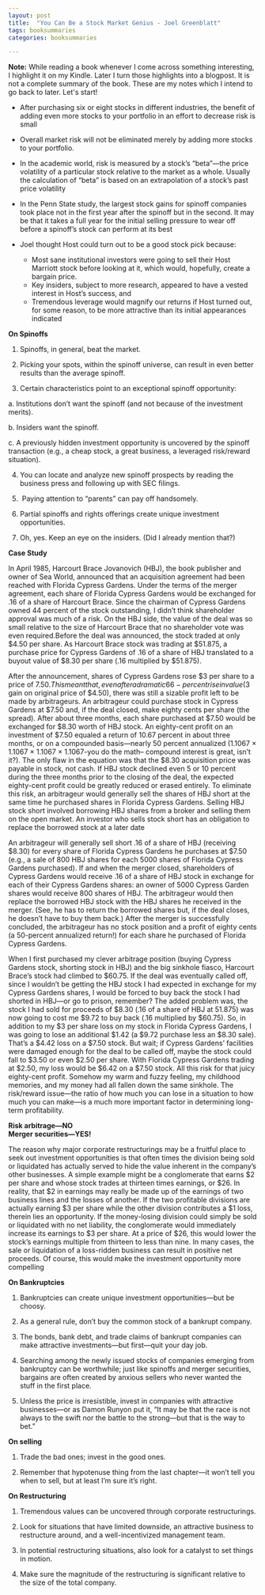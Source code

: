 ```yaml
---
layout: post
title:  "You Can Be a Stock Market Genius - Joel Greenblatt"
tags: booksummaries
categories: booksummaries

---
```


**Note:** While reading a book whenever I come across something interesting, I highlight it on my Kindle. Later I turn those highlights into a blogpost. It is not a complete summary of the book. These are my notes which I intend to go back to later. Let's start!

+ After purchasing six or eight stocks in different industries, the benefit of adding even more stocks to your portfolio in an effort to decrease risk is small

+ Overall market risk will not be eliminated merely by adding more stocks to your portfolio.

+ In the academic world, risk is measured by a stock’s “beta”—the price volatility of a particular stock relative to the market as a whole. Usually the calculation of “beta” is based on an extrapolation of a stock’s past price volatility

+ In the Penn State study, the largest stock gains for spinoff companies took place not in the first year after the spinoff but in the second. It may be that it takes a full year for the initial selling pressure to wear off before a spinoff’s stock can perform at its best

+ Joel thought Host could turn out to be a good stock pick because:

     * Most sane institutional investors were going to sell their Host Marriott stock before looking at it, which would, hopefully, create a bargain price.
     * Key insiders, subject to more research, appeared to have a vested interest in Host’s success, and
     * Tremendous leverage would magnify our returns if Host turned out, for some reason, to be more attractive than its initial appearances indicated

**On Spinoffs**

  1. Spinoffs, in general, beat the market.

  2. Picking your spots, within the spinoff universe, can result in even better results than the average spinoff.

  3. Certain characteristics point to an exceptional spinoff opportunity:

  a. Institutions don’t want the spinoff (and not because of the investment merits).

  b. Insiders want the spinoff.

  c. A previously hidden investment opportunity is uncovered by the spinoff transaction (e.g., a cheap stock, a great business, a leveraged risk/reward situation).

  4. You can locate and analyze new spinoff prospects by reading the business press and following up with SEC filings.

  5.  Paying attention to “parents” can pay off handsomely.

  6. Partial spinoffs and rights offerings create unique investment opportunities.

  7. Oh, yes. Keep an eye on the insiders. (Did I already mention that?)

**Case Study**

In April 1985, Harcourt Brace Jovanovich (HBJ), the book publisher and owner of Sea World, announced that an acquisition agreement had been reached with Florida Cypress Gardens. Under the terms of the merger agreement, each share of Florida Cypress Gardens would be exchanged for .16 of a share of Harcourt Brace. Since the chairman of Cypress Gardens owned 44 percent of the stock outstanding, I didn’t think shareholder approval was much of a risk. On the HBJ side, the value of the deal was so small relative to the size of Harcourt Brace that no shareholder vote was even required.Before the deal was announced, the stock traded at only $4.50 per share. As Harcourt Brace stock was trading at $51.875, a purchase price for Cypress Gardens of .16 of a share of HBJ translated to a buyout value of $8.30 per share (.16 multiplied by $51.875).

After the announcement, shares of Cypress Gardens rose $3 per share to a price of $7.50. This meant that, even after a dramatic 66-percent rise in value ($3 gain on original price of $4.50), there was still a sizable profit left to be made by arbitrageurs. An arbitrageur could purchase stock in Cypress Gardens at $7.50 and, if the deal closed, make eighty cents per share (the spread). After about three months, each share purchased at $7.50 would be exchanged for $8.30 worth of HBJ stock. An eighty-cent profit on an investment of $7.50 equaled a return of 10.67 percent in about three months, or on a compounded basis—nearly 50 percent annualized (1.1067 × 1.1067 × 1.1067 × 1.1067-you do the math– compound interest is great, isn’t it?). The only flaw in the equation was that the $8.30 acquisition price was payable in stock, not cash. If HBJ stock declined even 5 or 10 percent during the three months prior to the closing of the deal, the expected eighty-cent profit could be greatly reduced or erased entirely. To eliminate this risk, an arbitrageur would generally sell the shares of HBJ short at the same time he purchased shares in Florida Cypress Gardens. Selling HBJ stock short involved borrowing HBJ shares from a broker and selling them on the open market. An investor who sells stock short has an obligation to replace the borrowed stock at a later date


An arbitrageur will generally sell short .16 of a share of HBJ (receiving $8.30) for every share of Florida Cypress Gardens he purchases at $7.50 (e.g., a sale of 800 HBJ shares for each 5000 shares of Florida Cypress Gardens purchased). If and when the merger closed, shareholders of Cypress Gardens would receive .16 of a share of HBJ stock in exchange for each of their Cypress Gardens shares: an owner of 5000 Cypress Garden shares would receive 800 shares of HBJ. The arbitrageur would then replace the borrowed HBJ stock with the HBJ shares he received in the merger. (See, he has to return the borrowed shares but, if the deal closes, he doesn’t have to buy them back.) After the merger is successfully concluded, the arbitrageur has no stock position and a profit of eighty cents (a 50-percent annualized return!) for each share he purchased of Florida Cypress Gardens.

When I first purchased my clever arbitrage position (buying Cypress Gardens stock, shorting stock in HBJ) and the big sinkhole fiasco, Harcourt Brace’s stock had climbed to $60.75. If the deal was eventually called off, since I wouldn’t be getting the HBJ stock I had expected in exchange for my Cypress Gardens shares, I would be forced to buy back the stock I had shorted in HBJ—or go to prison, remember? The added problem was, the stock I had sold for proceeds of $8.30 (.16 of a share of HBJ at 51.875) was now going to cost me $9.72 to buy back (.16 multiplied by $60.75). So, in addition to my $3 per share loss on my stock in Florida Cypress Gardens, I was going to lose an additional $1.42 (a $9.72 purchase less an $8.30 sale). That’s a $4.42 loss on a $7.50 stock. But wait; if Cypress Gardens’ facilities were damaged enough for the deal to be called off, maybe the stock could fall to $3.50 or even $2.50 per share. With Florida Cypress Gardens trading at $2.50, my loss would be $6.42 on a $7.50 stock. All this risk for that juicy eighty-cent profit. Somehow my warm and fuzzy feeling, my childhood memories, and my money had all fallen down the same sinkhole.
The risk/reward issue—the ratio of how much you can lose in a situation to how much you can make—is a much more important factor in determining long-term profitability.  

**Risk arbitrage—NO**    
**Merger securities—YES!**    

The reason why major corporate restructurings may be a fruitful place to seek out investment opportunities is that often times the division being sold or liquidated has actually served to hide the value inherent in the company’s other businesses. A simple example might be a conglomerate that earns $2 per share and whose stock trades at thirteen times earnings, or $26. In reality, that $2 in earnings may really be made up of the earnings of two business lines and the losses of another. If the two profitable divisions are actually earning $3 per share while the other division contributes a $1 loss, therein lies an opportunity. If the money-losing division could simply be sold or liquidated with no net liability, the conglomerate would immediately increase its earnings to $3 per share. At a price of $26, this would lower the stock’s earnings multiple from thirteen to less than nine. In many cases, the sale or liquidation of a loss-ridden business can result in positive net proceeds. Of course, this would make the investment opportunity more compelling

**On Bankruptcies**

1. Bankruptcies can create unique investment opportunities—but be choosy.

2. As a general rule, don’t buy the common stock of a bankrupt company.

3. The bonds, bank debt, and trade claims of bankrupt companies can make attractive investments—but first—quit your day job.

4. Searching among the newly issued stocks of companies emerging from bankruptcy can be worthwhile; just like spinoffs and merger securities, bargains are often created by anxious sellers who never wanted the stuff in the first place.

5. Unless the price is irresistible, invest in companies with attractive businesses—or as Damon Runyon put it, “It may be that the race is not always to the swift nor the battle to the strong—but that is the way to bet.”

**On selling**

1. Trade the bad ones; invest in the good ones.

2. Remember that hypotenuse thing from the last chapter—it won’t tell you when to sell, but at least I’m sure it’s right.

**On Restructuring**

1. Tremendous values can be uncovered through corporate restructurings.

2. Look for situations that have limited downside, an attractive business to restructure around, and a well-incentivized management team.

3. In potential restructuring situations, also look for a catalyst to set things in motion.

4. Make sure the magnitude of the restructuring is significant relative to the size of the total company.
